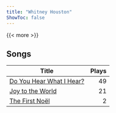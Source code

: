 ```yaml
---
title: "Whitney Houston"
ShowToc: false
---
```


{{< more >}}

## Songs
Title | Plays 
----- | -----: 
[Do You Hear What I Hear?](/songs/do-you-hear-what-i-hear) | 49
[Joy to the World](/songs/joy-to-the-world) | 21
[The First Noël](/songs/the-first-noel) | 2

